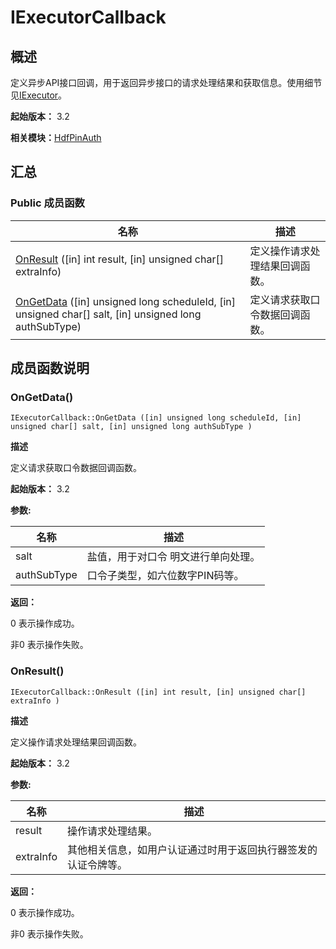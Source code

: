 # IExecutorCallback


## 概述

定义异步API接口回调，用于返回异步接口的请求处理结果和获取信息。使用细节见[IExecutor](interface_i_executor_pinauth_v10.md)。

**起始版本：** 3.2

**相关模块：**[HdfPinAuth](_hdf_pin_auth_v10.md)


## 汇总


### Public 成员函数

| 名称 | 描述 | 
| -------- | -------- |
| [OnResult](#onresult) ([in] int result, [in] unsigned char[] extraInfo) | 定义操作请求处理结果回调函数。  | 
| [OnGetData](#ongetdata) ([in] unsigned long scheduleId, [in] unsigned char[] salt, [in] unsigned long authSubType) | 定义请求获取口令数据回调函数。  | 


## 成员函数说明


### OnGetData()

```
IExecutorCallback::OnGetData ([in] unsigned long scheduleId, [in] unsigned char[] salt, [in] unsigned long authSubType )
```
**描述**

定义请求获取口令数据回调函数。

**起始版本：** 3.2

**参数:**

| 名称 | 描述 | 
| -------- | -------- |
| salt | 盐值，用于对口令 明文进行单向处理。  | 
| authSubType | 口令子类型，如六位数字PIN码等。 | 

**返回：**

0 表示操作成功。

非0 表示操作失败。


### OnResult()

```
IExecutorCallback::OnResult ([in] int result, [in] unsigned char[] extraInfo )
```
**描述**

定义操作请求处理结果回调函数。

**起始版本：** 3.2

**参数:**

| 名称 | 描述 | 
| -------- | -------- |
| result | 操作请求处理结果。  | 
| extraInfo | 其他相关信息，如用户认证通过时用于返回执行器签发的认证令牌等。 | 

**返回：**

0 表示操作成功。

非0 表示操作失败。
